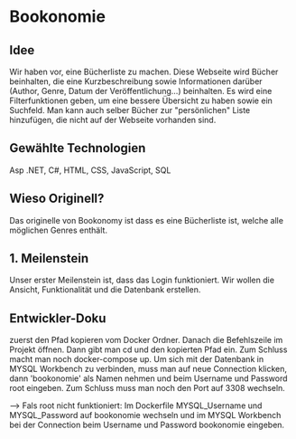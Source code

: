# Bookonomie

## Idee
Wir haben vor, eine Bücherliste zu machen. Diese Webseite wird Bücher beinhalten, die eine Kurzbeschreibung sowie Informationen darüber (Author, Genre, Datum der Veröffentlichung…) beinhalten. Es wird eine Filterfunktionen geben, um eine bessere Übersicht zu haben sowie ein Suchfeld. Man kann auch selber Bücher zur "persönlichen" Liste hinzufügen, die nicht auf der Webseite vorhanden sind.

## Gewählte Technologien
Asp .NET, C#, HTML, CSS, JavaScript, SQL

## Wieso Originell?
Das originelle von Bookonomy ist dass es eine Bücherliste ist, welche alle möglichen Genres enthält. 

## 1. Meilenstein
Unser erster Meilenstein ist, dass das Login funktioniert. Wir wollen die Ansicht, Funktionalität und die Datenbank erstellen.

## Entwickler-Doku
zuerst den Pfad kopieren vom Docker Ordner. Danach die Befehlszeile im Projekt öffnen. Dann gibt man cd und den kopierten Pfad ein. Zum  Schluss macht man noch docker-compose up.
Um sich mit der Datenbank in MYSQL Workbench zu verbinden, muss man auf neue Connection klicken, dann 'bookonomie' als Namen nehmen und beim Username und Password root eingeben. Zum Schluss muss man noch den Port auf 3308 wechseln. 

--> Fals root nicht funktioniert: Im Dockerfile MYSQL_Username und MYSQL_Password auf bookonomie wechseln und im MYSQL Workbench bei der Connection beim Username und Password bookonomie eingeben.
